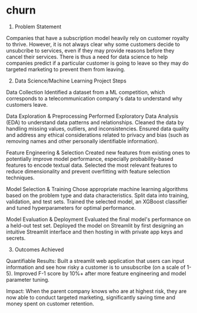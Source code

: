 # churn

1. Problem Statement

Companies that have a subscription model heavily rely on customer royalty to thrive. However, it is not always clear why some customers decide to unsubcribe to services, even if they may provide reasons before they cancel their services. There is thus a need for data science to help companies predict if a particular customer is going to leave so they may do targeted marketing to prevent them from leaving. 

2. Data Science/Machine Learning Project Steps

Data Collection
Identified a dataset from a ML competition, which corresponds to a telecommunication company's data to understand why customers leave.

Data Exploration & Preprocessing
Performed Exploratory Data Analysis (EDA) to understand data patterns and relationships.
Cleaned the data by handling missing values, outliers, and inconsistencies.
Ensured data quality and address any ethical considerations related to privacy and bias (such as removing names and other personally identifiable information).

Feature Engineering & Selection
Created new features from existing ones to potentially improve model performance, especially probability-based features to encode textual data.
Selected the most relevant features to reduce dimensionality and prevent overfitting with feature selection techniques. 

Model Selection & Training
Chose appropriate machine learning algorithms based on the problem type and data characteristics.
Split data into training, validation, and test sets.
Trained the selected model, an XGBoost classifier and tuned hyperparameters for optimal performance.

Model Evaluation & Deployment
Evaluated the final model's performance on a held-out test set.
Deployed the model on Streamlit by first designing an intuitive Streamlit interface and then hosting in with private app keys and secrets.

3. Outcomes Achieved

Quantifiable Results:
Built a streamlit web application that users can input information and see how risky a customer is to unsubscribe (on a scale of 1-5). Improved F-1 score by 10%+ after more feature engineering and model parameter tuning. 

Impact:
When the parent company knows who are at highest risk, they are now able to conduct targeted marketing, significantly saving time and money spent on customer retention.

